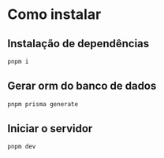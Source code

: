 # Como instalar

## Instalação de dependências

```bash
pnpm i
```
## Gerar orm do banco de dados

```bash
pnpm prisma generate
```
## Iniciar o servidor

```bash
pnpm dev
```
